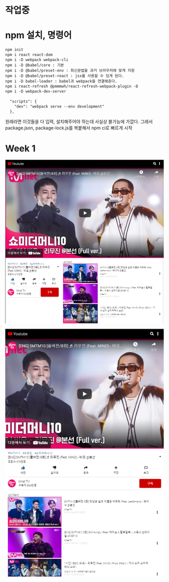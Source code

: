 # 작업중

# npm 설치, 명령어

```
npm init
npm i react react-dom
npm i -D webpack webpack-cli
npm i -D @babel/core : 기본
npm i -D @babel/preset-env : 최신문법을 과거 브라우저에 맞게 지원
npm i -D @babel/preset-react : jsx를 사용할 수 있게 된다.
npm i -D babel-loader : babel과 webpack을 연결해준다.
npm i react-refresh @pmmmwh/react-refresh-webpack-plugin -D
npm i -D webpack-dev-server

  "scripts": {
    "dev": "webpack serve --env development"
  },
```

원래라면 이것들을 다 입력, 설치해주어야 하는데 사실상 불가능에 가깝다. 그래서 package.json, package-lock.js를 복붙해서 npm ci로 빠르게 시작

# Week 1

![w1_1.png](w1_1.png)

![w1_2.png](w1_2.png)
